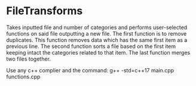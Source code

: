 # FileTransforms
Takes inputted file and number of categories and performs user-selected functions on said file outputting a new file. The first function is to remove duplicates. This function removes data which has the same first item as a previous line. The second function sorts a file based on the first item keeping intact the categories related to that item. The last function merges two files together.

Use any c++ complier and the command: g++ -std=c++17 main.cpp functions.cpp
